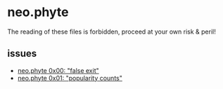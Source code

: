 # neo.phyte

The reading of these files is forbidden, proceed at your own risk & peril!

## issues

- [neo.phyte 0x00: "false exit"](0x00/neo.phyte_00.md)
- [neo.phyte 0x01: "popularity counts"](0x01/neo.phyte_01.md)
